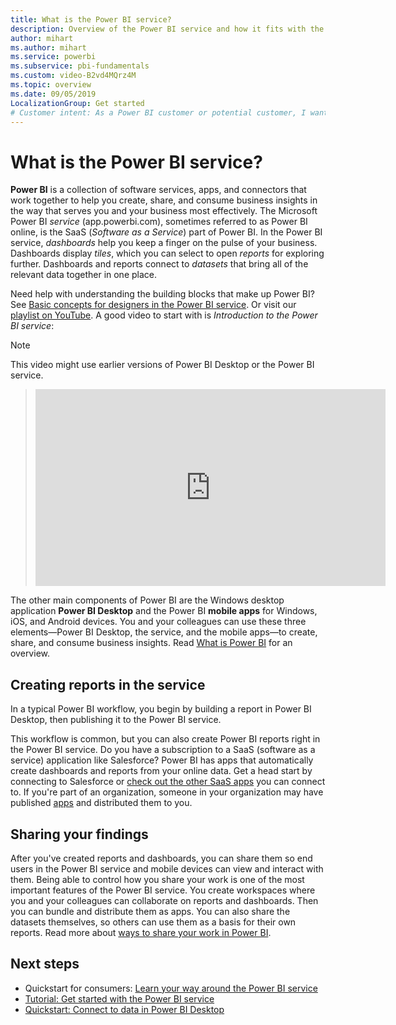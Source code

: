 ```yaml
---
title: What is the Power BI service?
description: Overview of the Power BI service and how it fits with the other parts of Power BI.
author: mihart
ms.author: mihart
ms.service: powerbi
ms.subservice: pbi-fundamentals
ms.custom: video-B2vd4MQrz4M
ms.topic: overview
ms.date: 09/05/2019
LocalizationGroup: Get started
# Customer intent: As a Power BI customer or potential customer, I want to get an overview of Power BI so I can understand how the different parts fit together, so that I know which part to use to accomplish my tasks/goals.
---
```


# What is the Power BI service?
**Power BI** is a collection of software services, apps, and connectors that work together to help you create, share, and consume business insights in the way that serves you and your business most effectively. The Microsoft Power BI *service* (app.powerbi.com), sometimes referred to as Power BI online, is the SaaS (*Software as a Service*) part of Power BI. In the Power BI service, *dashboards* help you keep a finger on the pulse of your business. Dashboards display *tiles*, which you can select to open *reports* for exploring further. Dashboards and reports connect to *datasets* that bring all of the relevant data together in one place. 

Need help with understanding the building blocks that make up Power BI? See [Basic concepts for designers in the Power BI service](service-basic-concepts.md). Or visit our [playlist on YouTube](https://www.youtube.com/playlist?list=PL1N57mwBHtN0JFoKSR0n-tBkUJHeMP2cP). A good video to start with is *Introduction to the Power BI service*:

> [!NOTE]  
> This video might use earlier versions of Power BI Desktop or the Power BI service.

> 
> <iframe width="560" height="315" src="https://www.youtube.com/embed/B2vd4MQrz4M" frameborder="0" allowfullscreen></iframe>
> 

The other main components of Power BI are the Windows desktop application **Power BI Desktop** and the Power BI **mobile apps** for Windows, iOS, and Android devices. You and your colleagues can use these three elements&mdash;Power BI Desktop, the service, and the mobile apps&mdash;to create, share, and consume business insights. Read [What is Power BI](power-bi-overview.md) for an overview.

## Creating reports in the service
In a typical Power BI workflow, you begin by building a report in Power BI Desktop, then publishing it to the Power BI service.  

This workflow is common, but you can also create Power BI reports right in the Power BI service. Do you have a subscription to a SaaS (software as a service) application like Salesforce? Power BI has apps that automatically create dashboards and reports from your online data. Get a head start by connecting to Salesforce or [check out the other SaaS apps](../connect-data/service-get-data.md) you can connect to. If you're part of an organization, someone in your organization may have published [apps](../collaborate-share/service-create-distribute-apps.md) and distributed them to you.

## Sharing your findings 

After you've created reports and dashboards, you can share them so end users in the Power BI service and mobile devices can view and interact with them. Being able to control how you share your work is one of the most important features of the Power BI service. You create workspaces where you and your colleagues can collaborate on reports and dashboards. Then you can bundle and distribute them as apps. You can also share the datasets themselves, so others can use them as a basis for their own reports. Read more about [ways to share your work in Power BI](../collaborate-share/service-how-to-collaborate-distribute-dashboards-reports.md).

## Next steps

- Quickstart for consumers: [Learn your way around the Power BI service](../consumer/end-user-experience.md)   
- [Tutorial: Get started with the Power BI service](service-get-started.md)
- [Quickstart: Connect to data in Power BI Desktop](../connect-data/desktop-quickstart-connect-to-data.md)
